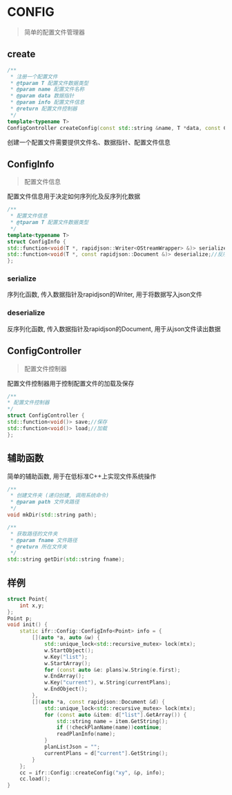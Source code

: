 # CONFIG

> 简单的配置文件管理器

## create

```cpp
/**
 * 注册一个配置文件
 * @tparam T 配置文件数据类型
 * @param name 配置文件名称
 * @param data 数据指针
 * @param info 配置文件信息
 * @return 配置文件控制器
 */
template<typename T>
ConfigController createConfig(const std::string &name, T *data, const ConfigInfo<T> &info)
```

创建一个配置文件需要提供文件名、数据指针、配置文件信息

## ConfigInfo

> 配置文件信息

配置文件信息用于决定如何序列化及反序列化数据

```cpp
/**
 * 配置文件信息
 * @tparam T 配置文件数据类型
 */
template<typename T>
struct ConfigInfo {
std::function<void(T *, rapidjson::Writer<OStreamWrapper> &)> serialize;//序列化
std::function<void(T *, const rapidjson::Document &)> deserialize;//反序列化
};
```

### serialize

序列化函数, 传入数据指针及rapidjson的Writer, 用于将数据写入json文件

### deserialize

反序列化函数, 传入数据指针及rapidjson的Document, 用于从json文件读出数据

## ConfigController

> 配置文件控制器

配置文件控制器用于控制配置文件的加载及保存

```cpp
/**
* 配置文件控制器
*/
struct ConfigController {
std::function<void()> save;//保存
std::function<void()> load;//加载
};
```

## 辅助函数

简单的辅助函数, 用于在低标准C++上实现文件系统操作

```cpp
/**
 * 创建文件夹 (递归创建, 调用系统命令)
 * @param path 文件夹路径
 */
void mkDir(std::string path);
```

```cpp
/**
 * 获取路径的文件夹
 * @param fname 文件路径
 * @return 所在文件夹
 */
std::string getDir(std::string fname);
```

## 样例

```cpp
struct Point{
    int x,y;
};
Point p;
void init() {
	static ifr::Config::ConfigInfo<Point> info = {
		[](auto *a, auto &w) {
			std::unique_lock<std::recursive_mutex> lock(mtx);
			w.StartObject();
			w.Key("list");
			w.StartArray();
			for (const auto &e: plans)w.String(e.first);
			w.EndArray();
			w.Key("current"), w.String(currentPlans);
			w.EndObject();
		},
		[](auto *a, const rapidjson::Document &d) {
			std::unique_lock<std::recursive_mutex> lock(mtx);
			for (const auto &item: d["list"].GetArray()) {
				std::string name = item.GetString();
				if (!checkPlanName(name))continue;
				readPlanInfo(name);
			}
			planListJson = "";
			currentPlans = d["current"].GetString();
		}
	};
	cc = ifr::Config::createConfig("xy", &p, info);
	cc.load();
}
```